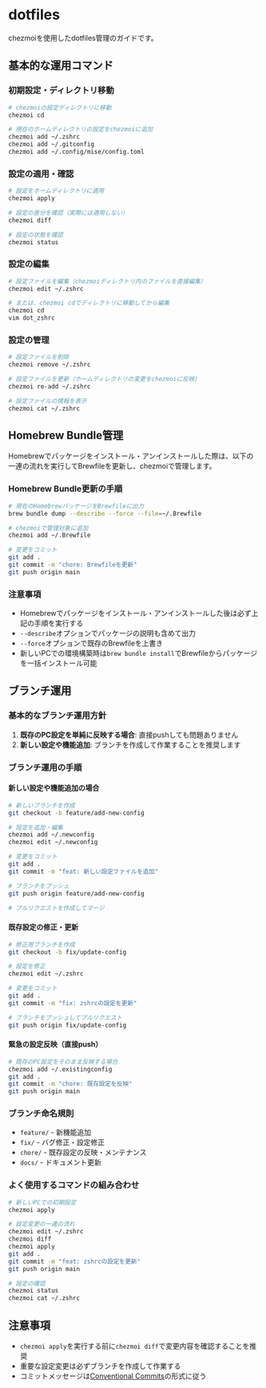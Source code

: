 # dotfiles

chezmoiを使用したdotfiles管理のガイドです。

## 基本的な運用コマンド

### 初期設定・ディレクトリ移動
```bash
# chezmoiの設定ディレクトリに移動
chezmoi cd

# 現在のホームディレクトリの設定をchezmoiに追加
chezmoi add ~/.zshrc
chezmoi add ~/.gitconfig
chezmoi add ~/.config/mise/config.toml
```

### 設定の適用・確認
```bash
# 設定をホームディレクトリに適用
chezmoi apply

# 設定の差分を確認（実際には適用しない）
chezmoi diff

# 設定の状態を確認
chezmoi status
```

### 設定の編集
```bash
# 設定ファイルを編集（chezmoiディレクトリ内のファイルを直接編集）
chezmoi edit ~/.zshrc

# または、chezmoi cdでディレクトリに移動してから編集
chezmoi cd
vim dot_zshrc
```

### 設定の管理
```bash
# 設定ファイルを削除
chezmoi remove ~/.zshrc

# 設定ファイルを更新（ホームディレクトリの変更をchezmoiに反映）
chezmoi re-add ~/.zshrc

# 設定ファイルの情報を表示
chezmoi cat ~/.zshrc
```

## Homebrew Bundle管理

Homebrewでパッケージをインストール・アンインストールした際は、以下の一連の流れを実行してBrewfileを更新し、chezmoiで管理します。

### Homebrew Bundle更新の手順

```bash
# 現在のHomebrewパッケージをBrewfileに出力
brew bundle dump --describe --force --file=~/.Brewfile

# chezmoiで管理対象に追加
chezmoi add ~/.Brewfile

# 変更をコミット
git add .
git commit -m "chore: Brewfileを更新"
git push origin main
```

### 注意事項

- Homebrewでパッケージをインストール・アンインストールした後は必ず上記の手順を実行する
- `--describe`オプションでパッケージの説明も含めて出力
- `--force`オプションで既存のBrewfileを上書き
- 新しいPCでの環境構築時は`brew bundle install`でBrewfileからパッケージを一括インストール可能

## ブランチ運用

### 基本的なブランチ運用方針

1. **既存のPC設定を単純に反映する場合**: 直接pushしても問題ありません
2. **新しい設定や機能追加**: ブランチを作成して作業することを推奨します

### ブランチ運用の手順

#### 新しい設定や機能追加の場合
```bash
# 新しいブランチを作成
git checkout -b feature/add-new-config

# 設定を追加・編集
chezmoi add ~/.newconfig
chezmoi edit ~/.newconfig

# 変更をコミット
git add .
git commit -m "feat: 新しい設定ファイルを追加"

# ブランチをプッシュ
git push origin feature/add-new-config

# プルリクエストを作成してマージ
```

#### 既存設定の修正・更新
```bash
# 修正用ブランチを作成
git checkout -b fix/update-config

# 設定を修正
chezmoi edit ~/.zshrc

# 変更をコミット
git add .
git commit -m "fix: zshrcの設定を更新"

# ブランチをプッシュしてプルリクエスト
git push origin fix/update-config
```

#### 緊急の設定反映（直接push）
```bash
# 既存のPC設定をそのまま反映する場合
chezmoi add ~/.existingconfig
git add .
git commit -m "chore: 既存設定を反映"
git push origin main
```

### ブランチ命名規則

- `feature/` - 新機能追加
- `fix/` - バグ修正・設定修正
- `chore/` - 既存設定の反映・メンテナンス
- `docs/` - ドキュメント更新

### よく使用するコマンドの組み合わせ

```bash
# 新しいPCでの初期設定
chezmoi apply

# 設定変更の一連の流れ
chezmoi edit ~/.zshrc
chezmoi diff
chezmoi apply
git add .
git commit -m "feat: zshrcの設定を更新"
git push origin main

# 設定の確認
chezmoi status
chezmoi cat ~/.zshrc
```

## 注意事項

- `chezmoi apply`を実行する前に`chezmoi diff`で変更内容を確認することを推奨
- 重要な設定変更は必ずブランチを作成して作業する
- コミットメッセージは[Conventional Commits](https://www.conventionalcommits.org/)の形式に従う